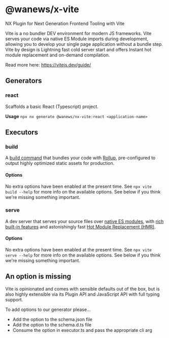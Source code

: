 # @wanews/x-vite

NX Plugin for Next Generation Frontend Tooling with Vite

Vite is a no bundler DEV environment for modern JS frameworks. Vite serves your code via native ES Module imports during development, allowing you to develop your single page application without a bundle step. Vite by design is Lightning fast cold server start and offers Instant hot module replacement and on-demand compilation.

Read more here: https://vitejs.dev/guide/

## Generators

### react

Scaffolds a basic React (Typescript) project.

**Usage**
`npx nx generate @wanews/nx-vite:react <application-name>`

## Executors

### build

A [build command](https://vitejs.dev/guide/build.html) that bundles your code with [Rollup](https://rollupjs.org), pre-configured to output highly optimized static assets for production.

#### Options

No extra options have been enabled at the present time.
See `npx vite build --help` for more info on the available options. See below if you think we're missing something important.

### serve

A dev server that serves your source files over [native ES modules](https://developer.mozilla.org/en-US/docs/Web/JavaScript/Guide/Modules), with [rich built-in features](https://vitejs.dev/guide/features.html) and astonishingly fast [Hot Module Replacement (HMR)](https://vitejs.dev/guide/features.html#hot-module-replacement).

#### Options

No extra options have been enabled at the present time.
See `npx vite serve --help` for more info on the available options. See below if you think we're missing something important.

## An option is missing

Vite is opinionated and comes with sensible defaults out of the box, but is also highly extensible via its Plugin API and JavaScript API with full typing support.

To add options to our generator please...

- Add the option to the schema.json file
- Add the option to the schema.d.ts file
- Consume the option in executor.ts and pass the appropriate cli arg
